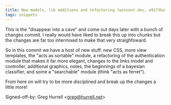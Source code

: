 ```yaml
---
title: New models, lib additions and refactoring (wincent.dev, a9173ba)
tags: snippets
---
```


This is the "disappear into a cave" and come out days later with a bunch of changes commit. I really would have liked to break this up into chunks but the changes are far too intermixed to make that very straighfoward.

So in this commit we have a host of new stuff: new CSS, more view templates, the "acts as sortable" module, a refactoring of the authentication module that makes it far more elegant, changes to the links model and controller, additional graphics, notes, the beginnings of a bayesian classifier, and some a "searchable" module (think "acts as ferret").

From here on will try to be more disciplined and break up the changes a little more!

Signed-off-by: Greg Hurrell &lt;greg@hurrell.net&gt;
